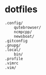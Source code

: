 # dotfiles

```
.config/
    qutebrowser/
    ncmpcpp/
    newsboat/
.gitconfig
.gnupg/
.local/
    bin/
.profile
.vimrc
.vim/
```
